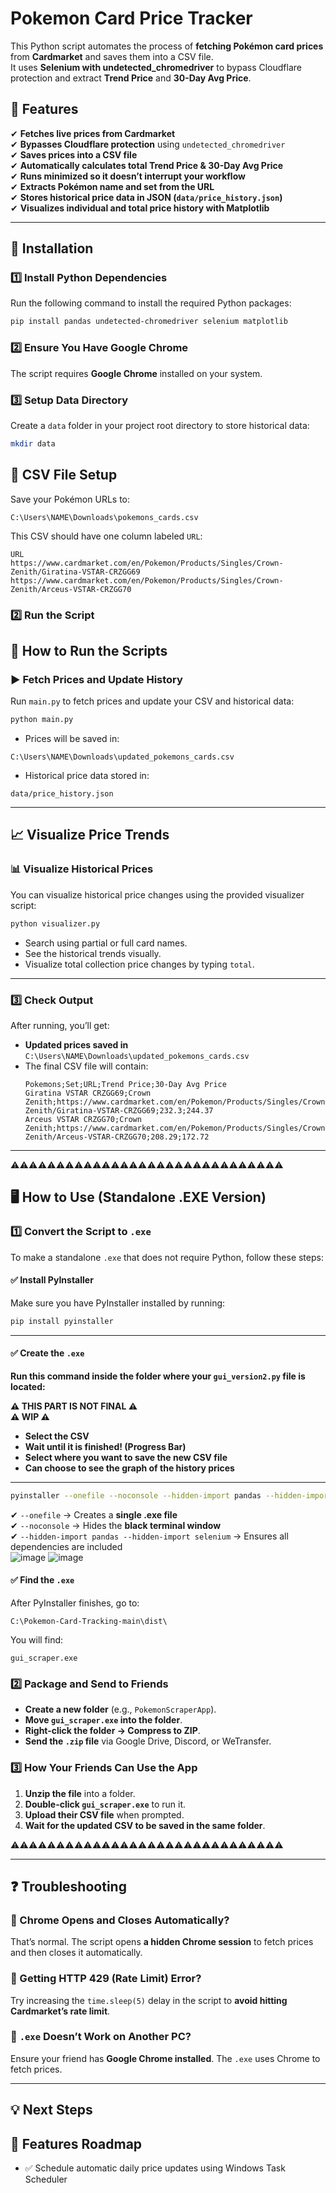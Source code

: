 # Pokemon Card Price Tracker

This Python script automates the process of **fetching Pokémon card prices** from **Cardmarket** and saves them into a CSV file.  
It uses **Selenium with undetected_chromedriver** to bypass Cloudflare protection and extract **Trend Price** and **30-Day Avg Price**.

## 🚀 Features
✔ **Fetches live prices from Cardmarket**  
✔ **Bypasses Cloudflare protection** using `undetected_chromedriver`  
✔ **Saves prices into a CSV file**  
✔ **Automatically calculates total Trend Price & 30-Day Avg Price**  
✔ **Runs minimized so it doesn’t interrupt your workflow**  
✔ **Extracts Pokémon name and set from the URL**  
✔ **Stores historical price data in JSON (`data/price_history.json`)**  
✔ **Visualizes individual and total price history with Matplotlib**  

---

## 📌 **Installation**
### 1️⃣ Install Python Dependencies
Run the following command to install the required Python packages:
```sh
pip install pandas undetected-chromedriver selenium matplotlib
```

### 2️⃣ Ensure You Have **Google Chrome**
The script requires **Google Chrome** installed on your system.

### 3️⃣ Setup Data Directory
Create a `data` folder in your project root directory to store historical data:
```sh
mkdir data
```

## 📂 **CSV File Setup**

Save your Pokémon URLs to:

```csv
C:\Users\NAME\Downloads\pokemons_cards.csv
```

This CSV should have one column labeled `URL`:
```csv
URL
https://www.cardmarket.com/en/Pokemon/Products/Singles/Crown-Zenith/Giratina-VSTAR-CRZGG69
https://www.cardmarket.com/en/Pokemon/Products/Singles/Crown-Zenith/Arceus-VSTAR-CRZGG70
```

### 2️⃣ **Run the Script**

## 🚀 How to Run the Scripts

### ▶️ Fetch Prices and Update History
Run `main.py` to fetch prices and update your CSV and historical data:
```sh
python main.py
```

- Prices will be saved in:
```text
C:\Users\NAME\Downloads\updated_pokemons_cards.csv
```
- Historical price data stored in:
```text
data/price_history.json
```

---

## 📈 Visualize Price Trends

### 📊 Visualize Historical Prices
You can visualize historical price changes using the provided visualizer script:
```sh
python visualizer.py
```

- Search using partial or full card names.
- See the historical trends visually.
- Visualize total collection price changes by typing `total`.

---

### 3️⃣ **Check Output**
After running, you’ll get:
- **Updated prices saved in** `C:\Users\NAME\Downloads\updated_pokemons_cards.csv`
- The final CSV file will contain:
  ```csv
  Pokemons;Set;URL;Trend Price;30-Day Avg Price
  Giratina VSTAR CRZGG69;Crown Zenith;https://www.cardmarket.com/en/Pokemon/Products/Singles/Crown-Zenith/Giratina-VSTAR-CRZGG69;232.3;244.37
  Arceus VSTAR CRZGG70;Crown Zenith;https://www.cardmarket.com/en/Pokemon/Products/Singles/Crown-Zenith/Arceus-VSTAR-CRZGG70;208.29;172.72
  ```
  
---
⚠️⚠️⚠️⚠️⚠️⚠️⚠️⚠️⚠️⚠️⚠️⚠️⚠️⚠️⚠️⚠️⚠️⚠️⚠️⚠️⚠️⚠️⚠️⚠️⚠️⚠️⚠️⚠️⚠️⚠️
## 🖥 **How to Use (Standalone .EXE Version)**
### 1️⃣ **Convert the Script to `.exe`**
To make a standalone `.exe` that does not require Python, follow these steps:

#### ✅ Install PyInstaller
Make sure you have PyInstaller installed by running:
```sh
pip install pyinstaller
```
---
#### ✅ Create the `.exe`

**Run this command inside the folder where your `gui_version2.py` file is located:**

**⚠️ THIS PART IS NOT FINAL ⚠️**  
**⚠️ WIP ⚠️**

- **Select the CSV**  
- **Wait until it is finished! (Progress Bar)**  
- **Select where you want to save the new CSV file**  
- **Can choose to see the graph of the history prices**  

---

```sh
pyinstaller --onefile --noconsole --hidden-import pandas --hidden-import selenium gui_scraper.py
```
✔ `--onefile` → Creates a **single .exe file**  
✔ `--noconsole` → Hides the **black terminal window**  
✔ `--hidden-import pandas --hidden-import selenium` → Ensures all dependencies are included  
![image](https://github.com/user-attachments/assets/dcd7a775-929a-48dd-ba29-64057812a67e)
![image](https://github.com/user-attachments/assets/e16ae7f6-94b5-40fd-a613-af7ccb052dde)

#### ✅ Find the `.exe`
After PyInstaller finishes, go to:
```
C:\Pokemon-Card-Tracking-main\dist\
```
You will find:
```
gui_scraper.exe
```

### 2️⃣ **Package and Send to Friends**
- **Create a new folder** (e.g., `PokemonScraperApp`).  
- **Move `gui_scraper.exe` into the folder**.  
- **Right-click the folder → Compress to ZIP**.  
- **Send the `.zip` file** via Google Drive, Discord, or WeTransfer.  

### 3️⃣ **How Your Friends Can Use the App**
1. **Unzip the file** into a folder.  
2. **Double-click `gui_scraper.exe`** to run it.  
3. **Upload their CSV file** when prompted.  
4. **Wait for the updated CSV to be saved in the same folder**.
   
⚠️⚠️⚠️⚠️⚠️⚠️⚠️⚠️⚠️⚠️⚠️⚠️⚠️⚠️⚠️⚠️⚠️⚠️⚠️⚠️⚠️⚠️⚠️⚠️⚠️⚠️⚠️⚠️⚠️⚠️

---

## ❓ Troubleshooting
### 🔹 Chrome Opens and Closes Automatically?
That’s normal. The script opens **a hidden Chrome session** to fetch prices and then closes it automatically.

### 🔹 Getting HTTP 429 (Rate Limit) Error?
Try increasing the `time.sleep(5)` delay in the script to **avoid hitting Cardmarket’s rate limit**.

### 🔹 `.exe` Doesn’t Work on Another PC?
Ensure your friend has **Google Chrome installed**. The `.exe` uses Chrome to fetch prices.

---

## 💡 **Next Steps**
## 🚀 Features Roadmap
- ✅ Schedule automatic daily price updates using Windows Task Scheduler
